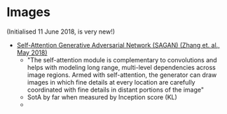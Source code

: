 # Images

(Initialised 11 June 2018, is very new!)

- [Self-Attention Generative Adversarial Network (SAGAN) (Zhang et. al., May 2018)](https://arxiv.org/abs/1805.08318)
	- "The self-attention module is complementary to convolutions and helps with modeling long range, multi-level dependencies across image regions. Armed with self-attention, the generator can draw images in which fine details at every location are carefully coordinated with fine details in distant portions of the image"
	- SotA by far when measured by Inception score (KL)
	- 